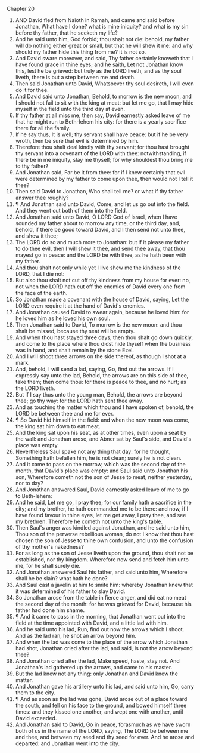 

Chapter 20

1. AND David fled from Naioth in Ramah, and came and said before Jonathan, What have I done?  what is mine iniquity?  and what is my sin before thy father, that he seeketh my life?
2. And he said unto him, God forbid; thou shalt not die: behold, my father will do nothing either great or small, but that he will shew it me: and why should my father hide this thing from me?  it is not so.
3. And David sware moreover, and said, Thy father certainly knoweth that I have found grace in thine eyes; and he saith, Let not Jonathan know this, lest he be grieved: but truly as the LORD liveth, and as thy soul liveth, there is but a step between me and death.
4. Then said Jonathan unto David, Whatsoever thy soul desireth, I will even do it for thee.
5. And David said unto Jonathan, Behold, to morrow is the new moon, and I should not fail to sit with the king at meat: but let me go, that I may hide myself in the field unto the third day at even.
6. If thy father at all miss me, then say, David earnestly asked leave of me that he might run to Beth-lehem his city: for there is a yearly sacrifice there for all the family.
7. If he say thus, It is well; thy servant shall have peace: but if he be very wroth, then be sure that evil is determined by him.
8. Therefore thou shalt deal kindly with thy servant; for thou hast brought thy servant into a covenant of the LORD with thee: notwithstanding, if there be in me iniquity, slay me thyself; for why shouldest thou bring me to thy father?
9. And Jonathan said, Far be it from thee: for if I knew certainly that evil were determined by my father to come upon thee, then would not I tell it thee?
10. Then said David to Jonathan, Who shall tell me?  or what if thy father answer thee roughly?
11. ¶ And Jonathan said unto David, Come, and let us go out into the field.  And they went out both of them into the field.
12. And Jonathan said unto David, O LORD God of Israel, when I have sounded my father about to morrow any time, or the third day, and, behold, if there be good toward David, and I then send not unto thee, and shew it thee;
13. The LORD do so and much more to Jonathan: but if it please my father to do thee evil, then I will shew it thee, and send thee away, that thou mayest go in peace: and the LORD be with thee, as he hath been with my father.
14. And thou shalt not only while yet I live shew me the kindness of the LORD, that I die not:
15. But also thou shalt not cut off thy kindness from my house for ever: no, not when the LORD hath cut off the enemies of David every one from the face of the earth.
16. So Jonathan made a covenant with the house of David, saying, Let the LORD even require it at the hand of David's enemies.
17. And Jonathan caused David to swear again, because he loved him: for he loved him as he loved his own soul.
18. Then Jonathan said to David, To morrow is the new moon: and thou shalt be missed, because thy seat will be empty.
19. And when thou hast stayed three days, then thou shalt go down quickly, and come to the place where thou didst hide thyself when the business was in hand, and shalt remain by the stone Ezel.
20. And I will shoot three arrows on the side thereof, as though I shot at a mark.
21. And, behold, I will send a lad, saying, Go, find out the arrows.  If I expressly say unto the lad, Behold, the arrows are on this side of thee, take them; then come thou: for there is peace to thee, and no hurt; as the LORD liveth.
22. But if I say thus unto the young man, Behold, the arrows are beyond thee; go thy way: for the LORD hath sent thee away.
23. And as touching the matter which thou and I have spoken of, behold, the LORD be between thee and me for ever.
24. ¶ So David hid himself in the field: and when the new moon was come, the king sat him down to eat meat.
25. And the king sat upon his seat, as at other times, even upon a seat by the wall: and Jonathan arose, and Abner sat by Saul's side, and David's place was empty.
26. Nevertheless Saul spake not any thing that day: for he thought, Something hath befallen him, he is not clean; surely he is not clean.
27. And it came to pass on the morrow, which was the second day of the month, that David's place was empty: and Saul said unto Jonathan his son, Wherefore cometh not the son of Jesse to meat, neither yesterday, nor to day?
28. And Jonathan answered Saul, David earnestly asked leave of me to go to Beth-lehem:
29. And he said, Let me go, I pray thee; for our family hath a sacrifice in the city; and my brother, he hath commanded me to be there: and now, if I have found favour in thine eyes, let me get away, I pray thee, and see my brethren.  Therefore he cometh not unto the king's table.
30. Then Saul's anger was kindled against Jonathan, and he said unto him, Thou son of the perverse rebellious woman, do not I know that thou hast chosen the son of Jesse to thine own confusion, and unto the confusion of thy mother's nakedness?
31. For as long as the son of Jesse liveth upon the ground, thou shalt not be established, nor thy kingdom.  Wherefore now send and fetch him unto me, for he shall surely die.
32. And Jonathan answered Saul his father, and said unto him, Wherefore shall he be slain?  what hath he done?
33. And Saul cast a javelin at him to smite him: whereby Jonathan knew that it was determined of his father to slay David.
34. So Jonathan arose from the table in fierce anger, and did eat no meat the second day of the month: for he was grieved for David, because his father had done him shame.
35. ¶ And it came to pass in the morning, that Jonathan went out into the field at the time appointed with David, and a little lad with him.
36. And he said unto his lad, Run, find out now the arrows which I shoot. And as the lad ran, he shot an arrow beyond him.
37. And when the lad was come to the place of the arrow which Jonathan had shot, Jonathan cried after the lad, and said, Is not the arrow beyond thee?
38. And Jonathan cried after the lad, Make speed, haste, stay not.  And Jonathan's lad gathered up the arrows, and came to his master.
39. But the lad knew not any thing: only Jonathan and David knew the matter.
40. And Jonathan gave his artillery unto his lad, and said unto him, Go, carry them to the city.
41. ¶ And as soon as the lad was gone, David arose out of a place toward the south, and fell on his face to the ground, and bowed himself three times: and they kissed one another, and wept one with another, until David exceeded.
42. And Jonathan said to David, Go in peace, forasmuch as we have sworn both of us in the name of the LORD, saying, The LORD be between me and thee, and between my seed and thy seed for ever.  And he arose and departed: and Jonathan went into the city.
